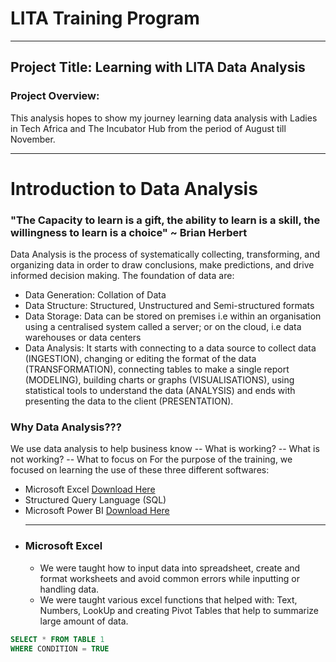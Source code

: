 # LITA Training Program
---
## Project Title: Learning with LITA Data Analysis
### Project Overview: 
This analysis hopes to show my journey learning data analysis with Ladies in Tech Africa and The Incubator Hub from the period of August till November. 

  ---
  # Introduction to Data Analysis
  ### "The Capacity to learn is a gift, the ability to learn is a skill, the willingness to learn is a choice"  ~ Brian Herbert
  Data Analysis is the process of systematically collecting, transforming, and organizing data in order to draw conclusions, make predictions, and drive informed decision making. The foundation of data are: 
  - Data Generation: Collation of Data
  - Data Structure: Structured, Unstructured and Semi-structured formats
  - Data Storage: Data can be stored on premises i.e within an organisation using a centralised system called a server; or on the cloud, i.e data warehouses or data centers
  - Data Analysis: It starts with connecting to a data source to collect data (INGESTION), changing or editing the format of the data (TRANSFORMATION), connecting tables to make a single report (MODELING), building charts or graphs (VISUALISATIONS), using statistical tools to understand the data (ANALYSIS) and ends with presenting the data to the client (PRESENTATION).
  ### Why Data Analysis???
We use data analysis to help business know
-- What is working?
-- What is not working?
-- What to focus on
  For the purpose of the training, we focused on learning the use of these three different softwares:
- Microsoft Excel [Download Here](https://www.microsoft.com/en-ng)
- Structured Query Language (SQL)
- Microsoft Power BI [Download Here](https://www.microsoft.com/en-us/power-platform/products/power-bi)
- 
  ---
  ### Microsoft Excel
  - We were taught how to input data into spreadsheet, create and format worksheets and avoid common errors while inputting or handling data.
  - We were taught various excel functions that helped with: Text, Numbers, LookUp and creating Pivot Tables that help to summarize large amount of data. 
  








































































```SQL
SELECT * FROM TABLE 1
WHERE CONDITION = TRUE
```
